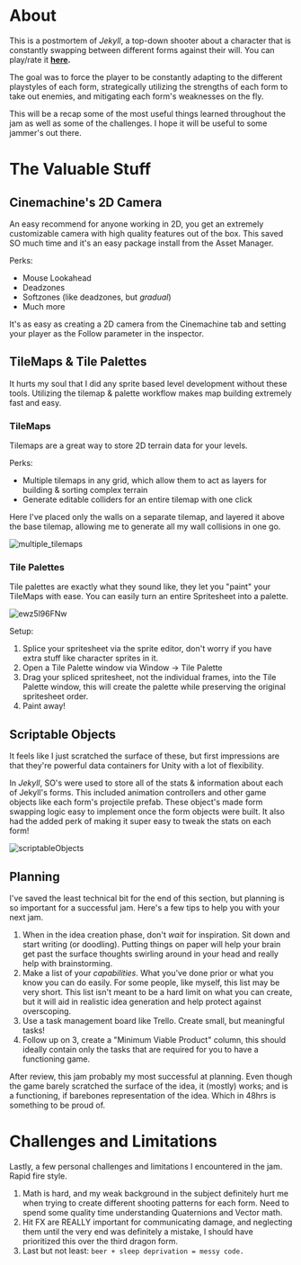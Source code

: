 # About
This is a postmortem of _Jekyll_, a top-down shooter about a character that is constantly swapping between different forms against their will. You can play/rate it **[here](https://itch.io/jam/gmtk-2021/rate/1087434).**

The goal was to force the player to be constantly adapting to the different playstyles of each form, strategically utilizing the strengths of each form to take out enemies, and mitigating each form's weaknesses on the fly. 

This will be a recap some of the most useful things learned throughout the jam as well as some of the challenges. I hope it will be useful to some jammer's out there.

# The Valuable Stuff 

## Cinemachine's 2D Camera
An easy recommend for anyone working in 2D, you get an extremely customizable camera with high quality features out of the box. This saved SO much time and it's an easy package install from the Asset Manager. 

Perks:
  - Mouse Lookahead
  - Deadzones
  - Softzones (like deadzones, but _gradual_)
  - Much more

It's as easy as creating a 2D camera from the Cinemachine tab and setting your player as the Follow parameter in the inspector.

## TileMaps & Tile Palettes
It hurts my soul that I did any sprite based level development without these tools. Utilizing the tilemap & palette workflow makes map building extremely fast and easy. 

### TileMaps

Tilemaps are a great way to store 2D terrain data for your levels.

Perks:
- Multiple tilemaps in any grid, which allow them to act as layers for building & sorting complex terrain
- Generate editable colliders for an entire tilemap with one click

Here I've placed only the walls on a separate tilemap, and layered it above the base tilemap, allowing me to generate all my wall collisions in one go.

![multiple_tilemaps](https://user-images.githubusercontent.com/10676622/121978939-d8994a80-cd4e-11eb-813c-bc1fa60d5323.png)

### Tile Palettes
Tile palettes are exactly what they sound like, they let you "paint" your TileMaps with ease. You can easily turn an entire Spritesheet into a palette. 

![ewz5l96FNw](https://user-images.githubusercontent.com/10676622/121979322-8dcc0280-cd4f-11eb-819b-8dedf4ec058b.gif)

Setup:
1. Splice your spritesheet via the sprite editor, don't worry if you have extra stuff like character sprites in it. 
2. Open a Tile Palette window via Window -> Tile Palette
3. Drag your spliced spritesheet, not the individual frames, into the Tile Palette window, this will create the palette while preserving the original spritesheet order.
4. Paint away!


## Scriptable Objects
It feels like I just scratched the surface of these, but first impressions are that they're powerful data containers for Unity with a lot of flexibility.

In *Jekyll*, SO's were used to store all of the stats & information about each of Jekyll's forms. This included animation controllers and other game objects like each form's projectile prefab. These object's made form swapping logic easy to implement once the form objects were built. It also had the added perk of making it super easy to tweak the stats on each form!

![scriptableObjects](https://user-images.githubusercontent.com/10676622/121979872-9bce5300-cd50-11eb-9348-59fe9f1211f3.png)

## Planning
I've saved the least technical bit for the end of this section, but planning is so important for a successful jam. Here's a few tips to help you with your next jam.
1. When in the idea creation phase, don't _wait_ for inspiration. Sit down and start writing (or doodling). Putting things on paper will help your brain get past the surface thoughts swirling around in your head and really help with brainstorming. 
2. Make a list of your _capabilities_. What you've done prior or what you know you can do easily. For some people, like myself, this list may be very short. This list isn't meant to be a hard limit on what you can create, but it will aid in realistic idea generation and help protect against overscoping.
3. Use a task management board like Trello. Create small, but meaningful tasks!
4. Follow up on 3, create a "Minimum Viable Product" column, this should ideally contain only the tasks that are required for you to have a functioning game. 

After review, this jam probably my most successful at planning. Even though the game barely scratched the surface of the idea, it (mostly) works; and is a functioning, if barebones representation of the idea. Which in 48hrs is something to be proud of.

# Challenges and Limitations
Lastly, a few personal challenges and limitations I encountered in the jam. Rapid fire style.
1. Math is hard, and my weak background in the subject definitely hurt me when trying to create different shooting patterns for each form. Need to spend some quality time understanding Quaternions and Vector math.
2. Hit FX are REALLY important for communicating damage, and neglecting them until the very end was definitely a mistake, I should have prioritized this over the third dragon form.
3. Last but not least: `beer + sleep deprivation = messy code.` 

